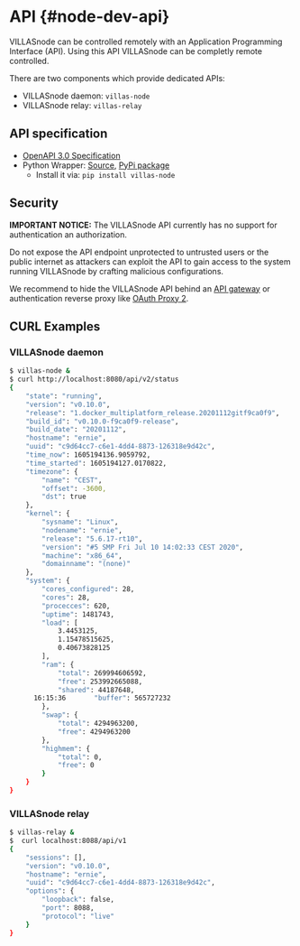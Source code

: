 # API {#node-dev-api}

VILLASnode can be controlled remotely with an Application Programming Interface (API).
Using this API VILLASnode can be completly remote controlled.

There are two components which provide dedicated APIs:

- VILLASnode daemon: `villas-node`
- VILLASnode relay: `villas-relay`

## API specification

- [OpenAPI 3.0 Specification](https://git.rwth-aachen.de/acs/public/villas/node/-/blob/master/doc/openapi.yaml)
- Python Wrapper: [Source](https://git.rwth-aachen.de/acs/public/villas/node/-/tree/master/python), [PyPi package](https://pypi.org/project/villas-node/)
   - Install it via: `pip install villas-node`

## Security

**IMPORTANT NOTICE:** The VILLASnode API currently has no support for authentication an authorization.

Do not expose the API endpoint unprotected to untrusted users or the public internet as attackers can exploit the API to gain access to the system running VILLASnode by crafting malicious configurations.

We recommend to hide the VILLASnode API behind an [API gateway](https://www.nginx.com/learn/api-gateway/) or authentication reverse proxy like [OAuth Proxy 2](https://oauth2-proxy.github.io/oauth2-proxy/).

## CURL Examples

### VILLASnode daemon

```bash
$ villas-node &
$ curl http://localhost:8080/api/v2/status
{
    "state": "running",
    "version": "v0.10.0",
    "release": "1.docker_multiplatform_release.20201112gitf9ca0f9",
    "build_id": "v0.10.0-f9ca0f9-release",
    "build_date": "20201112",
    "hostname": "ernie",
    "uuid": "c9d64cc7-c6e1-4dd4-8873-126318e9d42c",
    "time_now": 1605194136.9059792,
    "time_started": 1605194127.0170822,
    "timezone": {
        "name": "CEST",
        "offset": -3600,
        "dst": true
    },
    "kernel": {
        "sysname": "Linux",
        "nodename": "ernie",
        "release": "5.6.17-rt10",
        "version": "#5 SMP Fri Jul 10 14:02:33 CEST 2020",
        "machine": "x86_64",
        "domainname": "(none)"
    },
    "system": {
        "cores_configured": 28,
        "cores": 28,
        "procecces": 620,
        "uptime": 1481743,
        "load": [
            3.4453125,
            1.15478515625,
            0.40673828125
        ],
        "ram": {
            "total": 269994606592,
            "free": 253992665088,
            "shared": 44187648,
      16:15:36       "buffer": 565727232
        },
        "swap": {
            "total": 4294963200,
            "free": 4294963200
        },
        "highmem": {
            "total": 0,
            "free": 0
        }
    }
}
```

### VILLASnode relay

```bash
$ villas-relay &
$  curl localhost:8088/api/v1
{
    "sessions": [],
    "version": "v0.10.0",
    "hostname": "ernie",
    "uuid": "c9d64cc7-c6e1-4dd4-8873-126318e9d42c",
    "options": {
        "loopback": false,
        "port": 8088,
        "protocol": "live"
    }
}
```
